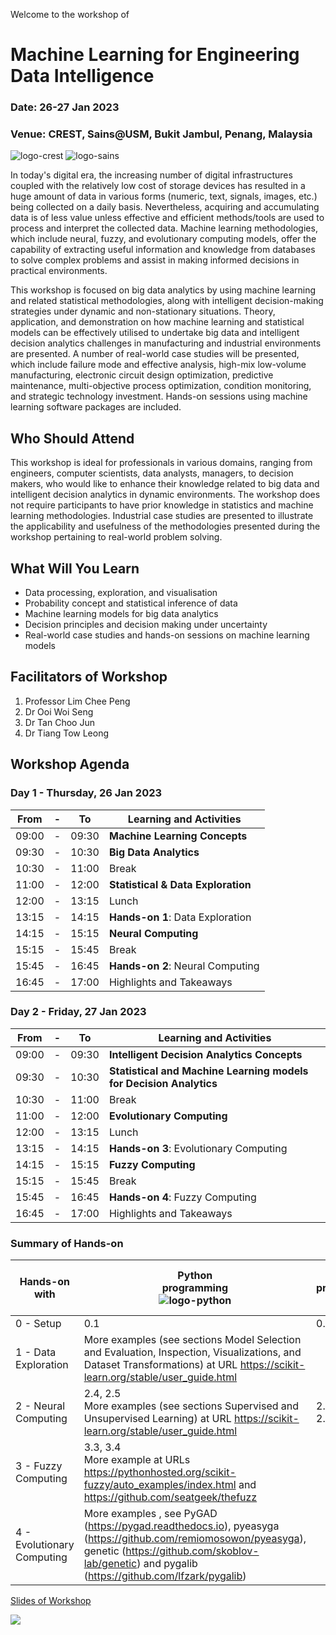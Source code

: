 Welcome to the workshop of 
# Machine Learning for Engineering Data Intelligence

### Date: 26-27 Jan 2023
### Venue: CREST, Sains@USM, Bukit Jambul, Penang, Malaysia 
![logo-crest](https://user-images.githubusercontent.com/6356054/180654656-1f939115-9ab8-4d69-acbe-696760dfa620.png) ![logo-sains](https://user-images.githubusercontent.com/6356054/180654503-0bff22b7-7179-4a1d-9d04-048626f13c93.jpg)

In today's digital era, the increasing number of digital infrastructures coupled with the relatively low cost of storage devices has resulted in a huge amount of data in various forms (numeric, text, signals, images, etc.) being collected on a daily basis. Nevertheless, acquiring and accumulating data is of less value unless effective and efficient methods/tools are used to process and interpret the collected data.  Machine learning methodologies, which include neural, fuzzy, and evolutionary computing models, offer the capability of extracting useful information and knowledge from databases to solve complex problems and assist in making informed decisions in practical environments.

This workshop is focused on big data analytics by using machine learning and related statistical methodologies, along with intelligent decision-making strategies under dynamic and non-stationary situations.  Theory, application, and demonstration on how machine learning and statistical models can be effectively utilised to undertake big data and intelligent decision analytics challenges in manufacturing and industrial environments are presented.  A number of real-world case studies will be presented, which include failure mode and effective analysis, high-mix low-volume manufacturing, electronic circuit design optimization, predictive maintenance, multi-objective process optimization, condition monitoring, and strategic technology investment.  Hands-on sessions using machine learning software packages are included.

## Who Should Attend

This workshop is ideal for professionals in various domains, ranging from engineers, computer scientists, data analysts, managers, to decision makers, who would like to enhance their knowledge related to big data and intelligent decision analytics in dynamic environments.  The workshop does not require participants to have prior knowledge in statistics and machine learning methodologies.  Industrial case studies are presented to illustrate the applicability and usefulness of the methodologies presented during the workshop pertaining to real-world problem solving.

## What Will You Learn
* Data processing, exploration, and visualisation
* Probability concept and statistical inference of data
* Machine learning models for big data analytics
* Decision principles and decision making under uncertainty
* Real-world case studies and hands-on sessions on machine learning models

## Facilitators of Workshop
1. Professor Lim Chee Peng
2. Dr Ooi Woi Seng
3. Dr Tan Choo Jun
4. Dr Tiang Tow Leong


## Workshop Agenda

### Day 1 - Thursday, 26 Jan 2023
| From | - | To | Learning and Activities |
|-------|---|-------|---|
| 09:00 | - | 09:30 | **Machine Learning Concepts**  |
| 09:30 | - | 10:30 | **Big Data Analytics** |
| 10:30 | - | 11:00 | Break |
| 11:00 | - | 12:00 | **Statistical & Data Exploration**  |
| 12:00 | - | 13:15 | Lunch |
| 13:15 | - | 14:15 | **Hands-on 1**: Data Exploration  |
| 14:15 | - | 15:15 | **Neural Computing**  |
| 15:15 | - | 15:45 | Break  |
| 15:45 | - | 16:45 | **Hands-on 2**: Neural Computing  |
| 16:45 | - | 17:00 | Highlights and Takeaways  |


### Day 2 - Friday, 27 Jan 2023
| From | - | To | Learning and Activities |
|-------|---|-------|---|
| 09:00 | - | 09:30 | **Intelligent Decision Analytics Concepts**  |
| 09:30 | - | 10:30 | **Statistical and Machine Learning models for Decision Analytics**  |
| 10:30 | - | 11:00 | Break  |
| 11:00 | - | 12:00 | **Evolutionary Computing**  |
| 12:00 | - | 13:15 | Lunch  |
| 13:15 | - | 14:15 | **Hands-on 3**: Evolutionary Computing  |
| 14:15 | - | 15:15 | **Fuzzy Computing**  |
| 15:15 | - | 15:45 | Break  |
| 15:45 | - | 16:45 | **Hands-on 4**: Fuzzy Computing  |
| 16:45 | - | 17:00 | Highlights and Takeaways  |


### Summary of Hands-on
| Hands-on with | Python <br>programming <br> ![logo-python](https://user-images.githubusercontent.com/6356054/180654107-6786b310-de1d-4c0a-80fd-f9bf8b5c820b.png) | R programming <br> ![logo-r](https://user-images.githubusercontent.com/6356054/180654121-19b8ed39-c0d0-4c42-9e9d-501608438134.jpg) | Octave programming <br> ![logo-octave](https://user-images.githubusercontent.com/6356054/180654132-643951e0-7d34-4cad-ae8e-758b01d087a5.jpg) | Java programming <br> ![logo-java](https://user-images.githubusercontent.com/6356054/180654145-7bd163ff-3138-43eb-86c1-bda3c391b74a.png) |
|---------------|--------------------|---------------|--------------------| ---------------- |
| 0 - Setup | 0.1 | 0.2 | 0.3 | 0.4 |
| 1 - Data Exploration | More examples (see sections Model Selection and Evaluation, Inspection, Visualizations, and Dataset Transformations) at URL https://scikit-learn.org/stable/user_guide.html | | 1.1, 1.2, 1.3 | |
| 2 - Neural Computing | 2.4, 2.5 <br> More examples (see sections Supervised and Unsupervised Learning) at URL https://scikit-learn.org/stable/user_guide.html | 2.1, 2.2, 2.3, 2.6 | 2.7 | |
| 3 - Fuzzy Computing | 3.3, 3.4 <br> More example at URLs https://pythonhosted.org/scikit-fuzzy/auto_examples/index.html and https://github.com/seatgeek/thefuzz | | | 3.1, 3.2|
| 4 - Evolutionary Computing | More examples , see PyGAD (https://pygad.readthedocs.io), pyeasyga (https://github.com/remiomosowon/pyeasyga), genetic (https://github.com/skoblov-lab/genetic) and pygalib (https://github.com/lfzark/pygalib) | | 4.1, 4.2 | |


[Slides of Workshop](https://github.com/choojun/2022workshop_ml/files/9175962/2022MachineLearningforEngineeringDataIntelligence.pdf)


[![](https://github.com/choojun/2023workshop_ml/raw/master/webimages/next.png)](https://github.com/choojun/2022workshop_ml/wiki/0.1:-Setup_Python_Tensorflow)
